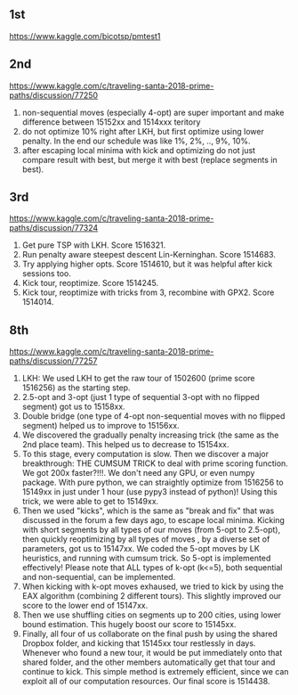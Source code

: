## 1st

https://www.kaggle.com/bicotsp/pmtest1

## 2nd

https://www.kaggle.com/c/traveling-santa-2018-prime-paths/discussion/77250

1. non-sequential moves (especially 4-opt) are super important and make difference between 15152xx and 1514xxx teritory
2. do not optimize 10% right after LKH, but first optimize using lower penalty. In the end our schedule was like 1%, 2%, .., 9%, 10%.
3. after escaping local minima with kick and optimizing do not just compare result with best, but merge it with best (replace segments in best).

## 3rd

https://www.kaggle.com/c/traveling-santa-2018-prime-paths/discussion/77324

1. Get pure TSP with LKH. Score 1516321.
2. Run penalty aware steepest descent Lin-Kerninghan. Score 1514683.
3. Try applying higher opts. Score 1514610, but it was helpful after kick sessions too.
4. Kick tour, reoptimize. Score 1514245.
5. Kick tour, reoptimize with tricks from 3, recombine with GPX2. Score 1514014.

## 8th

https://www.kaggle.com/c/traveling-santa-2018-prime-paths/discussion/77257

1. LKH: We used LKH to get the raw tour of 1502600 (prime score 1516256) as the starting step.
2. 2.5-opt and 3-opt (just 1 type of sequential 3-opt with no flipped segment) got us to 15158xx.
3. Double bridge (one type of 4-opt non-sequential moves with no flipped segment) helped us to improve to 15156xx.
4. We discovered the gradually penalty increasing trick (the same as the 2nd place team). This helped us to decrease to 15154xx.
5. To this stage, every computation is slow. Then we discover a major breakthrough: THE CUMSUM TRICK to deal with prime scoring function. We got 200x faster?!!!. We don't need any GPU, or even numpy package. With pure python, we can straightly optimize from 1516256 to 15149xx in just under 1 hour (use pypy3 instead of python)! Using this trick, we were able to get to 15149xx.
6. Then we used "kicks", which is the same as "break and fix" that was discussed in the forum a few days ago, to escape local minima. Kicking with short segments by all types of our moves (from 5-opt to 2.5-opt), then quickly reoptimizing by all types of moves , by a diverse set of parameters, got us to 15147xx. We coded the 5-opt moves by LK heuristics, and running with cumsum trick. So 5-opt is implemented effectively! Please note that ALL types of k-opt (k<=5), both sequential and non-sequential, can be implemented.
7. When kicking with k-opt moves exhaused, we tried to kick by using the EAX algorithm (combining 2 different tours). This slightly improved our score to the lower end of 15147xx.
8. Then we use shuffling cities on segments up to 200 cities, using lower bound estimation. This hugely boost our score to 15145xx.
9. Finally, all four of us collaborate on the final push by using the shared Dropbox folder, and kicking that 15145xx tour restlessly in days. Whenever who found a new tour, it would be put immediately onto that shared folder, and the other members automatically get that tour and continue to kick. This simple method is extremely efficient, since we can exploit all of our computation resources. Our final score is 1514438.